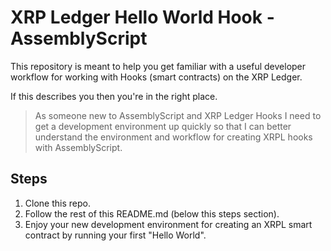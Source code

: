 # XRP Ledger Hello World Hook - AssemblyScript

This repository is meant to help you get familiar with a useful developer workflow for working with Hooks (smart contracts) on the XRP Ledger.

If this describes you then you're in the right place.

> As someone new to AssemblyScript and XRP Ledger Hooks
> I need to get a development environment up quickly
> so that I can better understand the environment and workflow for creating XRPL hooks with AssemblyScript.

## Steps

1. Clone this repo.
1. Follow the rest of this README.md (below this steps section).
1. Enjoy your new development environment for creating an XRPL smart contract by running your first "Hello World".
